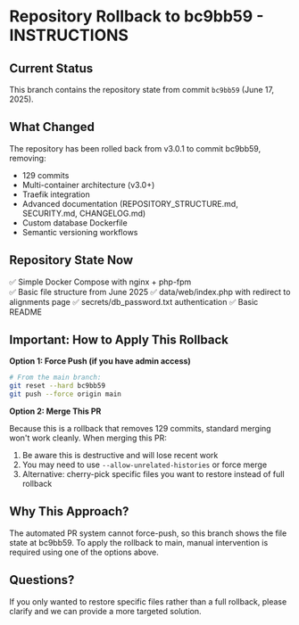 # Repository Rollback to bc9bb59 - INSTRUCTIONS

## Current Status

This branch contains the repository state from commit `bc9bb59` (June 17, 2025).

## What Changed

The repository has been rolled back from v3.0.1 to commit bc9bb59, removing:
- 129 commits
- Multi-container architecture (v3.0+)
- Traefik integration  
- Advanced documentation (REPOSITORY_STRUCTURE.md, SECURITY.md, CHANGELOG.md)
- Custom database Dockerfile
- Semantic versioning workflows

## Repository State Now

✅ Simple Docker Compose with nginx + php-fpm  
✅ Basic file structure from June 2025
✅ data/web/index.php with redirect to alignments page
✅ secrets/db_password.txt authentication
✅ Basic README

## Important: How to Apply This Rollback

**Option 1: Force Push (if you have admin access)**
```bash
# From the main branch:
git reset --hard bc9bb59
git push --force origin main
```

**Option 2: Merge This PR**

Because this is a rollback that removes 129 commits, standard merging won't work cleanly. When merging this PR:

1. Be aware this is destructive and will lose recent work
2. You may need to use `--allow-unrelated-histories` or force merge
3. Alternative: cherry-pick specific files you want to restore instead of full rollback

## Why This Approach?

The automated PR system cannot force-push, so this branch shows the file state at bc9bb59. To apply the rollback to main, manual intervention is required using one of the options above.

## Questions?

If you only wanted to restore specific files rather than a full rollback, please clarify and we can provide a more targeted solution.
